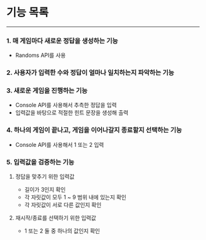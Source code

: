 # 기능 목록

---
### 1. 매 게임마다 새로운 정답을 생성하는 기능
- Randoms API를 사용
### 2. 사용자가 입력한 수와 정답이 얼마나 일치하는지 파악하는 기능
### 3. 새로운 게임을 진행하는 기능
- Console API를 사용해서 추측한 정답을 입력
- 입력값을 바탕으로 적절한 힌트 문장을 생성해 출력
### 4. 하나의 게임이 끝나고, 게임을 이어나갈지 종료할지 선택하는 기능
- Console API를 사용해서 1 또는 2 입력
### 5. 입력값을 검증하는 기능
1) 정답을 맞추기 위한 입력값
   - 길이가 3인지 확인
   - 각 자릿값이 모두 1 ~ 9 범위 내에 있는지 확인
   - 각 자릿값이 서로 다른 값인지 확인

2) 재시작/종료를 선택하기 위한 입력값
   - 1 또는 2 둘 중 하나의 값인지 확인
